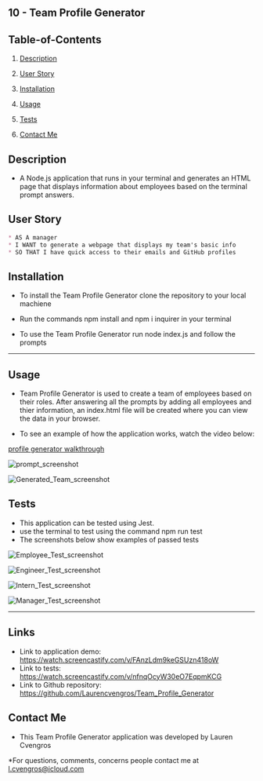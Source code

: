 ## 10 - Team Profile Generator

    

## Table-of-Contents

1. [Description](#description)

2. [User Story](#user-story)

1. [Installation](#installation)

2. [Usage](#usage)

5. [Tests](#tests)

6. [Contact Me](#contact-me)

    

## Description

* A Node.js application that runs in your terminal and generates an HTML page that displays information about employees based on the terminal prompt answers.



## User Story

```md
* AS A manager
* I WANT to generate a webpage that displays my team's basic info
* SO THAT I have quick access to their emails and GitHub profiles
```



## Installation 

* To install the Team Profile Generator clone the repository to your local machiene

* Run the commands npm install and npm i inquirer in your terminal

* To use the Team Profile Generator run node index.js and follow the prompts


---


## Usage

* Team Profile Generator is used to create a team of employees based on their roles. After answering all the prompts by adding all employees and thier information, an index.html file will be created where you can view the data in your browser.

* To see an example of how the application works, watch the video below:


[profile generator walkthrough](./src/Profile_Generator_Walkthrough.webm "Video walkthrough demoing terminal prompt to generate answers and create HTML" )


![prompt_screenshot](./src/images/Terminal_Prompt_Screenshot.jpg  "Screenshot of the terminal prompt questions" )

![Generated_Team_screenshot](./src/images/Generated_Team_Screenshot.jpg  "Screenshot of the application in the browser with team data added" )


## Tests

* This application can be tested using Jest.
* use the terminal to test using the command npm run test 
* The screenshots below show examples of passed tests

![Employee_Test_screenshot](./src/images/Employee_Pass_Test.jpg  "Screenshot of the employee test passing" )

![Engineer_Test_screenshot](./src/images/Engineer_Pass_Test.jpg  "Screenshot of the engineer test passing" )

![Intern_Test_screenshot](./src/images/Intern_Pass_Test.jpg  "Screenshot of the intern test passing" )

![Manager_Test_screenshot](./src/images/Manager_Pass_Test.jpg  "Screenshot of the manager test passing" )

---

## Links

* Link to application demo: https://watch.screencastify.com/v/FAnzLdm9keGSUzn418oW
* Link to tests: https://watch.screencastify.com/v/nfnqOcyW30eO7EqpmKCG
* Link to Github repository: https://github.com/Laurencvengros/Team_Profile_Generator

## Contact Me

* This Team Profile Generator application was developed by Lauren Cvengros

*For questions, comments, concerns people contact me at l.cvengros@icloud.com


 